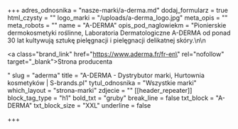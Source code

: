+++
adres_odnosnika = "nasze-marki/a-derma.md"
dodaj_formularz = true
html_czysty = ""
logo_marki = "/uploads/a-derma_logo.jpg"
meta_opis = ""
meta_robots = ""
name = "A-DERMA"
opis_pod_naglowiekm = "Pionierskie dermokosmetyki roślinne, Laboratoria Dermatologiczne A-DERMA od ponad 30 lat kultywują sztukę pielęgnacji i pielęgnacji delikatnej skóry.\n\n    <p><a class=\"brand_link\" href=\"https://www.aderma.fr/fr-en\" rel=\"nofollow\" target=\"_blank\">Strona producenta</a></p>"
slug = "aderma"
title = "A-DERMA - Dystrybutor marki, Hurtownia kosmetyków | S-brands.pl"
tytul_odnosnika = "Wszystkie marki"
which_layout = "strona-marki"
zdjecie = ""
[[header_repeater]]
block_tag_type = "h1"
bold_txt = "gruby"
break_line = false
txt_block = "A-DERMA"
txt_block_size = "XXL"
underline = false

+++

